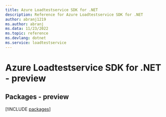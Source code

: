 ```yaml
---
title: Azure Loadtestservice SDK for .NET
description: Reference for Azure Loadtestservice SDK for .NET
author: abranj1219
ms.author: abranj
ms.data: 11/23/2022
ms.topic: reference
ms.devlang: dotnet
ms.service: loadtestservice
---
```

# Azure Loadtestservice SDK for .NET - preview
## Packages - preview
[!INCLUDE [packages](loadtestservice-index.md)]